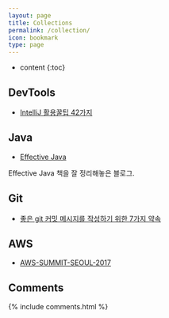 ```yaml
---
layout: page
title: Collections
permalink: /collection/
icon: bookmark
type: page
---
```


* content
{:toc}

## DevTools

* [IntelliJ 활용꿀팁 42가지](http://www.kwangsiklee.com/ko/2016/12/%EC%9D%B8%ED%85%94%EB%A6%ACj-%ED%99%9C%EC%9A%A9%EA%BF%80%ED%8C%81-42%EA%B0%80%EC%A7%80/)

## Java

* [Effective Java](http://pigbrain.github.io/java/2016/08/08/EffectiveJava_on_Java)

Effective Java 책을 잘 정리해놓은 블로그.

## Git

* [좋은 git 커밋 메시지를 작성하기 위한 7가지 약속](http://meetup.toast.com/posts/106)

## AWS

* [AWS-SUMMIT-SEOUL-2017](https://www.slideshare.net/awskorea/tag/aws-summit-seoul-2017/2)

## Comments

{% include comments.html %}
